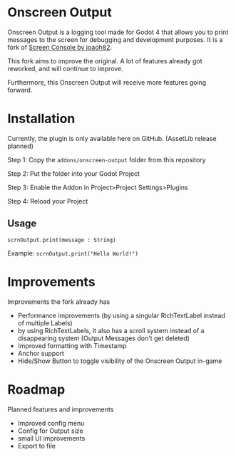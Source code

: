 # Onscreen Output
Onscreen Output is a logging tool made for Godot 4 that allows you to print messages to the screen for debugging and development purposes.
It is a fork of [Screen Console by joaoh82](https://github.com/joaoh82/screen_console).

This fork aims to improve the original. A lot of features already got reworked, and will
continue to improve.

Furthermore, this Onscreen Output will receive more features going forward.

# Installation
Currently, the plugin is only available here on GitHub. (AssetLib release planned)

Step 1: Copy the `addons/onscreen-output` folder from this repository

Step 2: Put the folder into your Godot Project

Step 3: Enable the Addon in Project>Project Settings>Plugins

Step 4: Reload your Project

## Usage

`scrnOutput.print(message : String)`

Example:
`scrnOutput.print("Hello World!")`

# Improvements
Improvements the fork already has

- Performance improvements (by using a singular RichTextLabel instead of multiple Labels)
- by using RichTextLabels, it also has a scroll system instead of a disappearing system
  (Output Messages don't get deleted)
- Improved formatting with Timestamp
- Anchor support
- Hide/Show Button to toggle visibility of the Onscreen Output in-game

# Roadmap
Planned features and improvements

- Improved config menu
- Config for Output size
- small UI improvements
- Export to file
